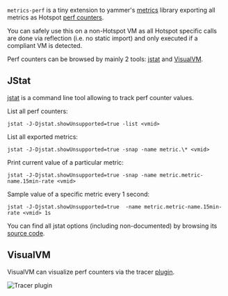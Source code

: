`metrics-perf` is a tiny extension to yammer's [metrics](https://github.com/codahale/metrics) library exporting all metrics as Hotspot [perf counters](http://openjdk.java.net/groups/hotspot/docs/Serviceability.html#bjvmstat).

You can safely use this on a non-Hotspot VM as all Hotspot specific calls are done via reflection (i.e. no static import) and only executed if a compliant VM is detected.

Perf counters can be browsed by mainly 2 tools: [jstat](http://docs.oracle.com/javase/6/docs/technotes/tools/share/jstat.html) and [VisualVM](http://visualvm.java.net/).

## JStat

[jstat](http://docs.oracle.com/javase/6/docs/technotes/tools/share/jstat.html) is a command line tool allowing to track perf counter values.

List all perf counters:

```
jstat -J-Djstat.showUnsupported=true -list <vmid>
```

List all exported metrics:

```
jstat -J-Djstat.showUnsupported=true -snap -name metric.\* <vmid>
```

Print current value of a particular metric:

```
jstat -J-Djstat.showUnsupported=true -snap -name metric.metric-name.15min-rate <vmid>
```

Sample value of a specific metric every 1 second:

```
jstat -J-Djstat.showUnsupported=true  -name metric.metric-name.15min-rate <vmid> 1s
```

You can find all jstat options (including non-documented) by browsing its [source code](http://www.opensourcejavaphp.net/java/openjdk/sun/tools/jstat/Arguments.java.html).

## VisualVM

VisualVM can visualize perf counters via the tracer [plugin](http://visualvm.java.net/plugins.html).

![Tracer plugin](http://visualvm.java.net/images/tracer.jpg)